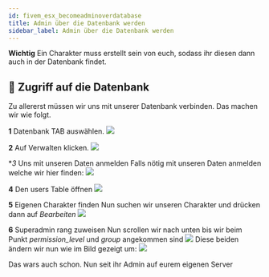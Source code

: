 ```yaml
---
id: fivem_esx_becomeadminoverdatabase
title: Admin über die Datenbank werden
sidebar_label: Admin über die Datenbank werden
---
```


**Wichtig**
Ein Charakter muss erstellt sein von euch, sodass ihr diesen dann auch in der Datenbank findet.

## 📔 Zugriff auf die Datenbank

Zu allererst müssen wir uns mit unserer Datenbank verbinden.
Das machen wir wie folgt.

**1** Datenbank TAB auswählen.
![](https://screensaver01.zap-hosting.com/index.php/s/wSqRDd5aDXMAz4m/preview)

**2** Auf Verwalten klicken.
![](https://screensaver01.zap-hosting.com/index.php/s/okXctcTKn7pTZTN/preview)

**3* Uns mit unseren Daten anmelden
Falls nötig mit unseren Daten anmelden welche wir hier finden:
![](https://screensaver01.zap-hosting.com/index.php/s/eYDAyRFWXYWie3T/preview)

**4** Den users Table öffnen
![](https://screensaver01.zap-hosting.com/index.php/s/n5pmgw9FbosisBF/preview)

**5** Eigenen Charakter finden
Nun suchen wir unseren Charakter und drücken dann auf  *Bearbeiten* 
![](https://screensaver01.zap-hosting.com/index.php/s/CGLK7BboSDKoqcR/preview)

**6** Superadmin rang zuweisen
Nun scrollen wir nach unten bis wir beim Punkt *permission_level* und *group* angekommen sind
![](https://screensaver01.zap-hosting.com/index.php/s/G6Fp9MS9eBBz4fi/preview)
Diese beiden ändern wir nun wie im Bild gezeigt um:
![](https://screensaver01.zap-hosting.com/index.php/s/jS24NGqzxGtJ7sr/preview)


Das wars auch schon. Nun seit ihr Admin auf eurem eigenen Server
